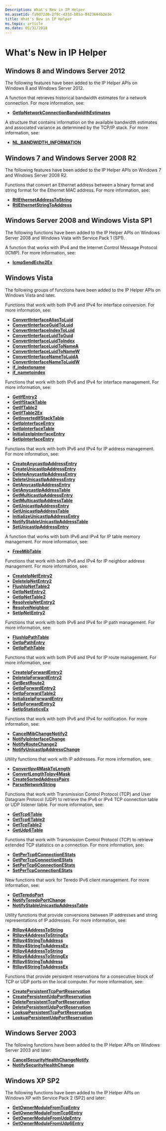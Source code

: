 ```yaml
---
Description: What's New in IP Helper
ms.assetid: fa9d72d0-2f9c-433d-b05a-8423664b2e3e
title: What's New in IP Helper
ms.topic: article
ms.date: 05/31/2018
---
```


# What's New in IP Helper

## Windows 8 and Windows Server 2012

The following features have been added to the IP Helper APIs on Windows 8 and Windows Server 2012.

A function that retrieves historical bandwidth estimates for a network connection. For more information, see:

-   [**GetIpNetworkConnectionBandwidthEstimates**](/windows/desktop/api/Netioapi/nf-netioapi-getipnetworkconnectionbandwidthestimates)

A structure that contains information on the available bandwidth estimates and associated variance as determined by the TCP/IP stack. For more information, see:

-   [**NL\_BANDWIDTH\_INFORMATION**](/windows/desktop/api/Nldef/ns-nldef-nl_bandwidth_information)

## Windows 7 and Windows Server 2008 R2

The following features have been added to the IP Helper APIs on Windows 7 and Windows Server 2008 R2.

Functions that convert an Ethernet address between a binary format and string format for the Ethernet MAC address. For more information, see:

-   [**RtlEthernetAddressToString**](/windows/desktop/api/ip2string/nf-ip2string-rtlethernetaddresstostringa)
-   [**RtlEthernetStringToAddress**](/windows/desktop/api/ip2string/nf-ip2string-rtlethernetstringtoaddressa)

## Windows Server 2008 and Windows Vista SP1

The following functions have been added to the IP Helper APIs on Windows Server 2008 and Windows Vista with Service Pack 1 (SP1).

A function that works with IPv4 and the Internet Control Message Protocol (ICMP). For more information, see:

-   [**IcmpSendEcho2Ex**](/windows/desktop/api/Icmpapi/nf-icmpapi-icmpsendecho2ex)

## Windows Vista

The following groups of functions have been added to the IP Helper APIs on Windows Vista and later.

Functions that work with both IPv6 and IPv4 for interface conversion. For more information, see:

-   [**ConvertInterfaceAliasToLuid**](/windows/desktop/api/Netioapi/nf-netioapi-convertinterfacealiastoluid)
-   [**ConvertInterfaceGuidToLuid**](/windows/desktop/api/Netioapi/nf-netioapi-convertinterfaceguidtoluid)
-   [**ConvertInterfaceIndexToLuid**](/windows/desktop/api/Netioapi/nf-netioapi-convertinterfaceindextoluid)
-   [**ConvertInterfaceLuidToGuid**](/windows/desktop/api/Netioapi/nf-netioapi-convertinterfaceluidtoguid)
-   [**ConvertInterfaceLuidToIndex**](/windows/desktop/api/Netioapi/nf-netioapi-convertinterfaceluidtoindex)
-   [**ConvertInterfaceLuidToNameA**](/windows/desktop/api/Netioapi/nf-netioapi-convertinterfaceluidtonamea)
-   [**ConvertInterfaceLuidToNameW**](/windows/desktop/api/Netioapi/nf-netioapi-convertinterfaceluidtonamew)
-   [**ConvertInterfaceNameToLuidA**](/windows/desktop/api/Netioapi/nf-netioapi-convertinterfacenametoluida)
-   [**ConvertInterfaceNameToLuidW**](/windows/desktop/api/Netioapi/nf-netioapi-convertinterfacenametoluidw)
-   [**if\_indextoname**](/windows/desktop/api/Netioapi/nf-netioapi-if_indextoname)
-   [**if\_nametoindex**](/windows/desktop/api/Netioapi/nf-netioapi-if_nametoindex)

Functions that work with both IPv6 and IPv4 for interface management. For more information, see:

-   [**GetIfEntry2**](/windows/desktop/api/Netioapi/nf-netioapi-getifentry2)
-   [**GetIfStackTable**](/windows/desktop/api/Netioapi/nf-netioapi-getifstacktable)
-   [**GetIfTable2**](/windows/desktop/api/Netioapi/nf-netioapi-getiftable2)
-   [**GetIfTable2Ex**](/windows/desktop/api/Netioapi/nf-netioapi-getiftable2ex)
-   [**GetInvertedIfStackTable**](/windows/desktop/api/Netioapi/nf-netioapi-getinvertedifstacktable)
-   [**GetIpInterfaceEntry**](/windows/desktop/api/Netioapi/nf-netioapi-getipinterfaceentry)
-   [**GetIpInterfaceTable**](/windows/desktop/api/Netioapi/nf-netioapi-getipinterfacetable)
-   [**InitializeIpInterfaceEntry**](/windows/desktop/api/Netioapi/nf-netioapi-initializeipinterfaceentry)
-   [**SetIpInterfaceEntry**](/windows/desktop/api/Netioapi/nf-netioapi-setipinterfaceentry)

Functions that work with both IPv6 and IPv4 for IP address management. For more information, see:

-   [**CreateAnycastIpAddressEntry**](/windows/desktop/api/Netioapi/nf-netioapi-createanycastipaddressentry)
-   [**CreateUnicastIpAddressEntry**](/windows/desktop/api/Netioapi/nf-netioapi-createunicastipaddressentry)
-   [**DeleteAnycastIpAddressEntry**](/windows/desktop/api/Netioapi/nf-netioapi-deleteanycastipaddressentry)
-   [**DeleteUnicastIpAddressEntry**](/windows/desktop/api/Netioapi/nf-netioapi-deleteunicastipaddressentry)
-   [**GetAnycastIpAddressEntry**](/windows/desktop/api/Netioapi/nf-netioapi-getanycastipaddressentry)
-   [**GetAnycastIpAddressTable**](/windows/desktop/api/Netioapi/nf-netioapi-getanycastipaddresstable)
-   [**GetMulticastIpAddressEntry**](/windows/desktop/api/Netioapi/nf-netioapi-getmulticastipaddressentry)
-   [**GetMulticastIpAddressTable**](/windows/desktop/api/Netioapi/nf-netioapi-getmulticastipaddresstable)
-   [**GetUnicastIpAddressEntry**](/windows/desktop/api/Netioapi/nf-netioapi-getunicastipaddressentry)
-   [**GetUnicastIpAddressTable**](/windows/desktop/api/Netioapi/nf-netioapi-getunicastipaddresstable)
-   [**InitializeUnicastIpAddressEntry**](/windows/desktop/api/Netioapi/nf-netioapi-initializeunicastipaddressentry)
-   [**NotifyStableUnicastIpAddressTable**](/windows/desktop/api/Netioapi/nf-netioapi-notifystableunicastipaddresstable)
-   [**SetUnicastIpAddressEntry**](/windows/desktop/api/Netioapi/nf-netioapi-setunicastipaddressentry)

A function that works with both IPv6 and IPv4 for IP table memory management. For more information, see:

-   [**FreeMibTable**](/windows/desktop/api/Netioapi/nf-netioapi-freemibtable)

Functions that work with both IPv6 and IPv4 for IP neighbor address management. For more information, see:

-   [**CreateIpNetEntry2**](/windows/desktop/api/Netioapi/nf-netioapi-createipnetentry2)
-   [**DeleteIpNetEntry2**](/windows/desktop/api/Netioapi/nf-netioapi-deleteipnetentry2)
-   [**FlushIpNetTable2**](/windows/desktop/api/Netioapi/nf-netioapi-flushipnettable2)
-   [**GetIpNetEntry2**](/windows/desktop/api/Netioapi/nf-netioapi-getipnetentry2)
-   [**GetIpNetTable2**](/windows/desktop/api/Netioapi/nf-netioapi-getipnettable2)
-   [**ResolveIpNetEntry2**](/windows/desktop/api/Netioapi/nf-netioapi-resolveipnetentry2)
-   [**ResolveNeighbor**](/windows/desktop/api/Iphlpapi/nf-iphlpapi-resolveneighbor)
-   [**SetIpNetEntry2**](/windows/desktop/api/Netioapi/nf-netioapi-setipnetentry2)

Functions that work with both IPv6 and IPv4 for IP path management. For more information, see:

-   [**FlushIpPathTable**](/windows/desktop/api/Netioapi/nf-netioapi-flushippathtable)
-   [**GetIpPathEntry**](/windows/desktop/api/Netioapi/nf-netioapi-getippathentry)
-   [**GetIpPathTable**](/windows/desktop/api/Netioapi/nf-netioapi-getippathtable)

Functions that work with both IPv6 and IPv4 for IP route management. For more information, see:

-   [**CreateIpForwardEntry2**](/windows/desktop/api/Netioapi/nf-netioapi-createipforwardentry2)
-   [**DeleteIpForwardEntry2**](/windows/desktop/api/Netioapi/nf-netioapi-deleteipforwardentry2)
-   [**GetBestRoute2**](/windows/desktop/api/Netioapi/nf-netioapi-getbestroute2)
-   [**GetIpForwardEntry2**](/windows/desktop/api/Netioapi/nf-netioapi-getipforwardentry2)
-   [**GetIpForwardTable2**](/windows/desktop/api/Netioapi/nf-netioapi-getipforwardtable2)
-   [**InitializeIpForwardEntry**](/windows/desktop/api/Netioapi/nf-netioapi-initializeipforwardentry)
-   [**SetIpForwardEntry2**](/windows/desktop/api/Netioapi/nf-netioapi-setipforwardentry2)
-   [**SetIpStatisticsEx**](/windows/desktop/api/Iphlpapi/nf-iphlpapi-setipstatisticsex)

Functions that work with both IPv6 and IPv4 for notification. For more information, see:

-   [**CancelMibChangeNotify2**](/windows/desktop/api/Netioapi/nf-netioapi-cancelmibchangenotify2)
-   [**NotifyIpInterfaceChange**](/windows/desktop/api/Netioapi/nf-netioapi-notifyipinterfacechange)
-   [**NotifyRouteChange2**](/windows/desktop/api/Netioapi/nf-netioapi-notifyroutechange2)
-   [**NotifyUnicastIpAddressChange**](/windows/desktop/api/Netioapi/nf-netioapi-notifyunicastipaddresschange)

Utility functions that work with IP addresses. For more information, see:

-   [**ConvertIpv4MaskToLength**](/windows/desktop/api/Netioapi/nf-netioapi-convertipv4masktolength)
-   [**ConvertLengthToIpv4Mask**](/windows/desktop/api/Netioapi/nf-netioapi-convertlengthtoipv4mask)
-   [**CreateSortedAddressPairs**](/windows/desktop/api/Netioapi/nf-netioapi-createsortedaddresspairs)
-   [**ParseNetworkString**](/windows/desktop/api/Iphlpapi/nf-iphlpapi-parsenetworkstring)

Functions that work with Transmission Control Protocol (TCP) and User Datagram Protocol (UDP) to retrieve the IPv6 or IPv4 TCP connection table or UDP listener table. For more information, see:

-   [**GetTcp6Table**](/windows/desktop/api/Iphlpapi/nf-iphlpapi-gettcp6table)
-   [**GetTcp6Table2**](/windows/desktop/api/Iphlpapi/nf-iphlpapi-gettcp6table2)
-   [**GetTcpTable2**](/windows/desktop/api/Iphlpapi/nf-iphlpapi-gettcptable2)
-   [**GetUdp6Table**](/windows/desktop/api/Iphlpapi/nf-iphlpapi-getudp6table)

Functions that work with Transmission Control Protocol (TCP) to retrieve extended TCP statistics on a connection. For more information, see:

-   [**GetPerTcp6ConnectionEStats**](/windows/desktop/api/Iphlpapi/nf-iphlpapi-getpertcp6connectionestats)
-   [**GetPerTcpConnectionEStats**](/windows/desktop/api/Iphlpapi/nf-iphlpapi-getpertcpconnectionestats)
-   [**SetPerTcp6ConnectionEStats**](/windows/desktop/api/Iphlpapi/nf-iphlpapi-setpertcp6connectionestats)
-   [**SetPerTcpConnectionEStats**](/windows/desktop/api/Iphlpapi/nf-iphlpapi-setpertcpconnectionestats)

New functions that work for Teredo IPv6 client management. For more information, see:

-   [**GetTeredoPort**](/windows/desktop/api/Netioapi/nf-netioapi-getteredoport)
-   [**NotifyTeredoPortChange**](/windows/desktop/api/Netioapi/nf-netioapi-notifyteredoportchange)
-   [**NotifyStableUnicastIpAddressTable**](/windows/desktop/api/Netioapi/nf-netioapi-notifystableunicastipaddresstable)

Utility functions that provide conversions between IP addresses and string representations of IP addresses. For more information, see:

-   [**RtlIpv4AddressToString**](/windows/desktop/api/ip2string/nf-ip2string-rtlipv4addresstostringa)
-   [**RtlIpv4AddressToStringEx**](/windows/desktop/api/ip2string/nf-ip2string-rtlipv4addresstostringexw)
-   [**RtlIpv4StringToAddress**](/windows/desktop/api/ip2string/nf-ip2string-rtlipv4stringtoaddressa)
-   [**RtlIpv4StringToAddressEx**](/windows/desktop/api/ip2string/nf-ip2string-rtlipv4stringtoaddressexw)
-   [**RtlIpv6AddressToString**](/windows/desktop/api/ip2string/nf-ip2string-rtlipv6addresstostringa)
-   [**RtlIpv6AddressToStringEx**](/windows/desktop/api/ip2string/nf-ip2string-rtlipv6addresstostringexw)
-   [**RtlIpv6StringToAddress**](/windows/desktop/api/ip2string/nf-ip2string-rtlipv6stringtoaddressa)
-   [**RtlIpv6StringToAddressEx**](/windows/desktop/api/ip2string/nf-ip2string-rtlipv6stringtoaddressexw)

Functions that provide persistent reservations for a consecutive block of TCP or UDP ports on the local computer. For more information, see:

-   [**CreatePersistentTcpPortReservation**](/windows/desktop/api/Iphlpapi/nf-iphlpapi-createpersistenttcpportreservation)
-   [**CreatePersistentUdpPortReservation**](/windows/desktop/api/Iphlpapi/nf-iphlpapi-createpersistentudpportreservation)
-   [**DeletePersistentTcpPortReservation**](/windows/desktop/api/Iphlpapi/nf-iphlpapi-deletepersistenttcpportreservation)
-   [**DeletePersistentUdpPortReservation**](/windows/desktop/api/Iphlpapi/nf-iphlpapi-deletepersistentudpportreservation)
-   [**LookupPersistentTcpPortReservation**](/windows/desktop/api/Iphlpapi/nf-iphlpapi-lookuppersistenttcpportreservation)
-   [**LookupPersistentUdpPortReservation**](/windows/desktop/api/Iphlpapi/nf-iphlpapi-lookuppersistentudpportreservation)

## Windows Server 2003

The following functions have been added to the IP Helper APIs on Windows Server 2003 and later:

-   [**CancelSecurityHealthChangeNotify**](https://msdn.microsoft.com/library/Bb442512(v=VS.85).aspx)
-   [**NotifySecurityHealthChange**](https://msdn.microsoft.com/library/Bb451761(v=VS.85).aspx)

## Windows XP SP2

The following functions have been added to the IP Helper APIs on Windows XP with Service Pack 2 (SP2) and later:

-   [**GetOwnerModuleFromTcpEntry**](/windows/desktop/api/Iphlpapi/nf-iphlpapi-getownermodulefromtcpentry)
-   [**GetOwnerModuleFromTcp6Entry**](/windows/desktop/api/Iphlpapi/nf-iphlpapi-getownermodulefromtcp6entry)
-   [**GetOwnerModuleFromUdpEntry**](/windows/desktop/api/Iphlpapi/nf-iphlpapi-getownermodulefromudpentry)
-   [**GetOwnerModuleFromUdp6Entry**](/windows/desktop/api/Iphlpapi/nf-iphlpapi-getownermodulefromudp6entry)

 

 



